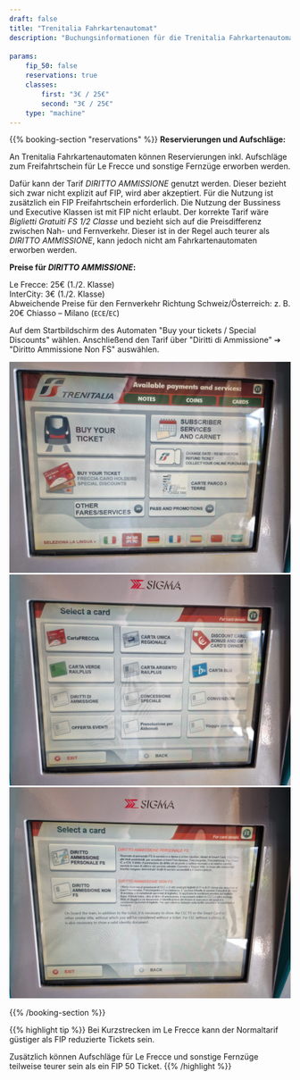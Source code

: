 ```yaml
---
draft: false
title: "Trenitalia Fahrkartenautomat"
description: "Buchungsinformationen für die Trenitalia Fahrkartenautomaten."

params:
    fip_50: false
    reservations: true
    classes:
        first: "3€ / 25€"
        second: "3€ / 25€"
    type: "machine"
---
```


{{% booking-section "reservations" %}}
**Reservierungen und Aufschläge:**

An Trenitalia Fahrkartenautomaten können Reservierungen inkl. Aufschläge zum Freifahrtschein für Le Frecce und sonstige Fernzüge erworben werden.

Dafür kann der Tarif _DIRITTO AMMISSIONE_ genutzt werden. Dieser bezieht sich zwar nicht explizit auf FIP, wird aber akzeptiert. Für die Nutzung ist zusätzlich ein FIP Freifahrtschein erforderlich. Die Nutzung der Bussiness und Executive Klassen ist mit FIP nicht erlaubt. Der korrekte Tarif wäre _Biglietti Gratuiti FS 1/2 Classe_ und bezieht sich auf die Preisdifferenz zwischen Nah- und Fernverkehr. Dieser ist in der Regel auch teurer als _DIRITTO AMMISSIONE_, kann jedoch nicht am Fahrkartenautomaten erworben werden.

**Preise für _DIRITTO AMMISSIONE_:**

Le Frecce: 25€ (1./2. Klasse) \
InterCity: 3€ (1./2. Klasse) \
Abweichende Preise für den Fernverkehr Richtung Schweiz/Österreich: z. B. 20€ Chiasso – Milano (`ECE`/`EC`)

Auf dem Startbildschirm des Automaten "Buy your tickets / Special Discounts" wählen. Anschließend den Tarif über "Diritti di Ammissione" &#10132; "Diritto Ammissione Non FS" auswählen.

![Startbildschirm](machine_1.webp)
![Tarif wählen](machine_2.webp)
![Diritto Ammissione Non FS wählen](machine_3.webp)

{{% /booking-section %}}

{{% highlight tip %}}
Bei Kurzstrecken im Le Frecce kann der Normaltarif güstiger als FIP reduzierte Tickets sein.

Zusätzlich können Aufschläge für Le Frecce und sonstige Fernzüge teilweise teurer sein als ein FIP 50 Ticket.
{{% /highlight %}}
